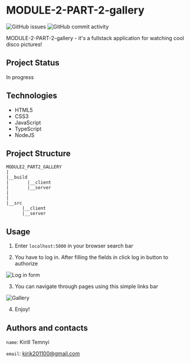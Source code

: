 # MODULE-2-PART-2-gallery #

![GitHub issues](https://img.shields.io/github/issues/MonkeyBoy248/module2_part2_gallery)
![GitHub commit activity](https://img.shields.io/github/commit-activity/w/MonkeyBoy248/module2_part2_gallery)

MODULE-2-PART-2-gallery - it's a fullstack application for watching cool disco pictures!

## Project Status ##

In progress

## Technologies ##

* HTML5
* CSS3
* JavaScript
* TypeScript
* NodeJS

## Project Structure ##

```
MODULE2_PART2_GALLERY
|
|__build
|       |__client
|       |__server
|    
|
|__src
      |__client
      |__server

```

## Usage ##

1. Enter `localhost:5000` in your browser search bar

2. You have to log in. After filling the fields in click log in button to authorize

![Log in form](./build/client/pages/resources/assets/login_form.png)

3. You can navigate through pages using this simple links bar

![Gallery](./build/client/pages/resources/assets/disco_gallery.png)

4. Enjoy!

## Authors and contacts ##

``name``: Kirill Temnyi  

``email``: [kirik201100@gmail.com](mailto:kirik201100@gmail.com)


